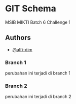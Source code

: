 
# GIT Schema

MSIB MIKTI Batch 6 Challenge 1



## Authors

- [@alfi-dim](https://github.com/alfi-dim)

### Branch 1
perubahan ini terjadi di branch 1
### Branch 2
perubahan ini terjadi di branch 2
